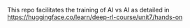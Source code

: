 

This repo facilitates the training of AI vs AI as detailed in https://huggingface.co/learn/deep-rl-course/unit7/hands-on



